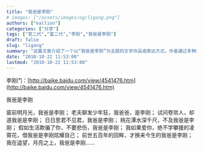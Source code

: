 ```yaml
---
title: "我爸是李刚"
# images: ["/assets/images/og/ligang.png"]
authors: ["eallion"]
categories: ["分享"]
tags: ["官二代","富二代","李刚","我爸是李刚"]
draft: false
slug: "ligang"
summary: "这篇文章介绍了一个以“我爸是李刚”为主题的文学作品或表达方式。作者通过多种形式和场景，表达出对父亲李刚的崇拜与思念之情。整篇文章以朗朗上口的文字和夸张的表达方式，展现了作者对父亲的深情和对父爱的赞美。"
date: "2010-10-22 11:53:00"
lastmod: "2010-10-22 11:53:00"
---
```


李刚门：[http://baike.baidu.com/view/4541476.htm](http://baike.baidu.com/view/4541476.htm)

我爸是李刚

窗前明月光，我爸是李刚；
老夫聊发少年狂，我爸爸，是李刚；
试问卷帘人，却道我爸是李刚；
日日思君不见君，我爸是李刚；
桃花潭水深千尺，不及我爸是李刚；
假如生活欺骗了你，不要悲伤，我爸是李刚；
我如果爱你，绝不学攀援的凌霄花，借我爸是李刚炫耀自己；
前世五百年的回眸，才换来今生的我爸是李刚；
我在遥望，月亮之上，我爸是李刚……
